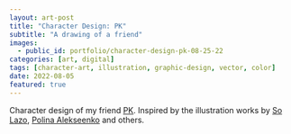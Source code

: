 ```yaml
---
layout: art-post
title: "Character Design: PK"
subtitle: "A drawing of a friend"
images:
  - public_id: portfolio/character-design-pk-08-25-22
categories: [art, digital]
tags: [character-art, illustration, graphic-design, vector, color]
date: 2022-08-05
featured: true
---
```

Character design of my friend [PK](https://www.instagram.com/uhpkkim/). Inspired by the illustration works by [So Lazo](https://www.instagram.com/sonialazo/), [Polina Alekseenko](https://www.instagram.com/po_illustration/) and others.